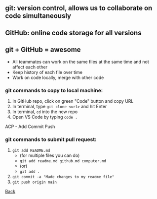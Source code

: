 ## git: version control, allows us to collaborate on code simultaneously
## GitHub: online code storage for all versions
## **git + GitHub = awesome**
- All teammates can work on the same files at the same time and not affect each other
- Keep history of each file over time
- Work on code locally, merge with other code

### **git commands to copy to local machine:** ###
1. In GitHub repo, click on green "Code" button and copy URL
2. In terminal, type `git clone <url>` and hit Enter
3. In terminal, `cd` into the new repo
4. Open VS Code by typing `code .`
  
ACP - Add Commit Push
  
### **git commands to submit pull request:** ###
1. `git add README.md`
   - (for multiple files you can do)
   - `git add readme.md github.md computer.md`
   - (or)
   - `git add .`
2. `git commit -a "Made changes to my readme file"`
3. `git push origin main`

[Back](README.md)
